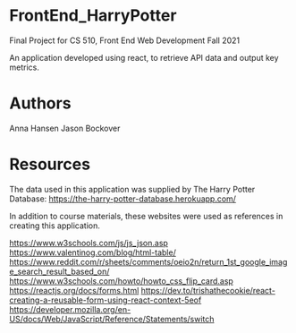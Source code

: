 # FrontEnd_HarryPotter
Final Project for CS 510, Front End Web Development Fall 2021

An application developed using react, to retrieve API data and output key metrics.
# Authors
Anna Hansen
Jason Bockover
# Resources
The data used in this application was supplied by The Harry Potter Database: https://the-harry-potter-database.herokuapp.com/

In addition to course materials, these websites were used as references in creating this application.

https://www.w3schools.com/js/js_json.asp
https://www.valentinog.com/blog/html-table/
https://www.reddit.com/r/sheets/comments/oeio2n/return_1st_google_image_search_result_based_on/
https://www.w3schools.com/howto/howto_css_flip_card.asp
https://reactjs.org/docs/forms.html
https://dev.to/trishathecookie/react-creating-a-reusable-form-using-react-context-5eof
https://developer.mozilla.org/en-US/docs/Web/JavaScript/Reference/Statements/switch
